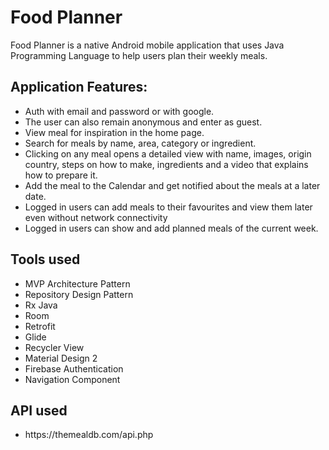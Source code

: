 <h1>Food Planner</h1>
Food Planner is a native Android mobile application that uses Java Programming Language to help users plan their weekly meals.
<h2>Application Features:</h2>
<ul>
 <li> Auth with email and password or with google.</li>
<li>The user can also remain anonymous and enter as guest.</li>
<li>View meal for inspiration in the home page.</li>
<li>Search for meals by name, area, category or ingredient.</li>
<li>Clicking on any meal opens a detailed view with name, images, origin country, steps on how to make, ingredients and a video that explains how to prepare it.</li>
<li>Add the meal to the Calendar and get notified about the meals at a later date.</li>
<li>Logged in users can add meals to their favourites and view them later even without network connectivity</li>
<li>Logged in users can show and add planned meals of the current week.</li>
</ul>
<h2>Tools used</h2>
<ul>
<li>MVP Architecture Pattern</li>
<li>Repository Design Pattern</li>
<li>Rx Java</li>
<li>Room</li>
<li>Retrofit</li>
<li>Glide</li>
<li>Recycler View</li>
<li>Material Design 2</li>
<li>Firebase Authentication</li>
<li>Navigation Component</li>
</ul>

<h2>API used</h2>
<ul>
  <li>https://themealdb.com/api.php</li>
</ul>


